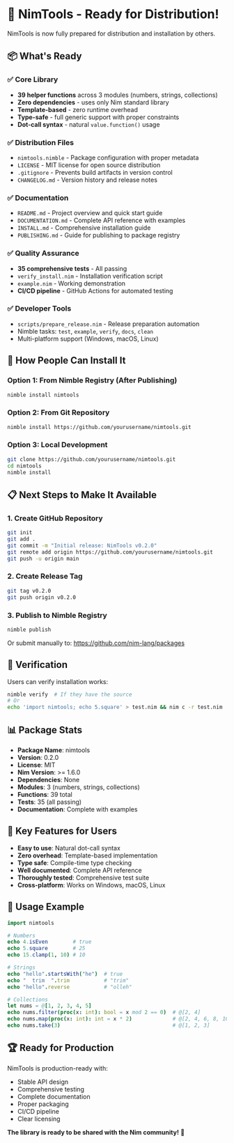 # 🎉 NimTools - Ready for Distribution!

NimTools is now fully prepared for distribution and installation by others.

## 📦 What's Ready

### ✅ **Core Library**
- **39 helper functions** across 3 modules (numbers, strings, collections)
- **Zero dependencies** - uses only Nim standard library
- **Template-based** - zero runtime overhead
- **Type-safe** - full generic support with proper constraints
- **Dot-call syntax** - natural `value.function()` usage

### ✅ **Distribution Files**
- `nimtools.nimble` - Package configuration with proper metadata
- `LICENSE` - MIT license for open source distribution
- `.gitignore` - Prevents build artifacts in version control
- `CHANGELOG.md` - Version history and release notes

### ✅ **Documentation**
- `README.md` - Project overview and quick start guide
- `DOCUMENTATION.md` - Complete API reference with examples
- `INSTALL.md` - Comprehensive installation guide
- `PUBLISHING.md` - Guide for publishing to package registry

### ✅ **Quality Assurance**
- **35 comprehensive tests** - All passing
- `verify_install.nim` - Installation verification script
- `example.nim` - Working demonstration
- **CI/CD pipeline** - GitHub Actions for automated testing

### ✅ **Developer Tools**
- `scripts/prepare_release.nim` - Release preparation automation
- Nimble tasks: `test`, `example`, `verify`, `docs`, `clean`
- Multi-platform support (Windows, macOS, Linux)

## 🚀 How People Can Install It

### Option 1: From Nimble Registry (After Publishing)
```bash
nimble install nimtools
```

### Option 2: From Git Repository
```bash
nimble install https://github.com/yourusername/nimtools.git
```

### Option 3: Local Development
```bash
git clone https://github.com/yourusername/nimtools.git
cd nimtools
nimble install
```

## 📋 Next Steps to Make It Available

### 1. Create GitHub Repository
```bash
git init
git add .
git commit -m "Initial release: NimTools v0.2.0"
git remote add origin https://github.com/yourusername/nimtools.git
git push -u origin main
```

### 2. Create Release Tag
```bash
git tag v0.2.0
git push origin v0.2.0
```

### 3. Publish to Nimble Registry
```bash
nimble publish
```

Or submit manually to: https://github.com/nim-lang/packages

## 🧪 Verification

Users can verify installation works:
```bash
nimble verify  # If they have the source
# Or
echo 'import nimtools; echo 5.square' > test.nim && nim c -r test.nim
```

## 📊 Package Stats

- **Package Name**: nimtools
- **Version**: 0.2.0
- **License**: MIT
- **Nim Version**: >= 1.6.0
- **Dependencies**: None
- **Modules**: 3 (numbers, strings, collections)
- **Functions**: 39 total
- **Tests**: 35 (all passing)
- **Documentation**: Complete with examples

## 🎯 Key Features for Users

- **Easy to use**: Natural dot-call syntax
- **Zero overhead**: Template-based implementation
- **Type safe**: Compile-time type checking
- **Well documented**: Complete API reference
- **Thoroughly tested**: Comprehensive test suite
- **Cross-platform**: Works on Windows, macOS, Linux

## 📖 Usage Example

```nim
import nimtools

# Numbers
echo 4.isEven        # true
echo 5.square        # 25
echo 15.clamp(1, 10) # 10

# Strings  
echo "hello".startsWith("he")  # true
echo "  trim  ".trim           # "trim"
echo "hello".reverse           # "olleh"

# Collections
let nums = @[1, 2, 3, 4, 5]
echo nums.filter(proc(x: int): bool = x mod 2 == 0)  # @[2, 4]
echo nums.map(proc(x: int): int = x * 2)             # @[2, 4, 6, 8, 10]
echo nums.take(3)                                    # @[1, 2, 3]
```

## 🏆 Ready for Production

NimTools is production-ready with:
- Stable API design
- Comprehensive testing
- Complete documentation  
- Proper packaging
- CI/CD pipeline
- Clear licensing

**The library is ready to be shared with the Nim community!** 🎉